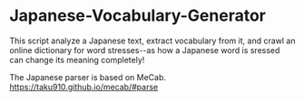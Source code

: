 # Japanese-Vocabulary-Generator

This script analyze a Japanese text, extract vocabulary from it, and crawl an online dictionary for word stresses--as how a Japanese word is sressed can change its meaning completely!


The Japanese parser is based on MeCab.
https://taku910.github.io/mecab/#parse
